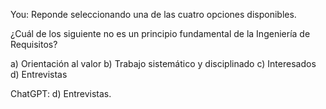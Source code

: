You:
Reponde seleccionando una de las cuatro opciones disponibles.

¿Cuál de los siguiente no es un principio fundamental de la Ingeniería de Requisitos?

a) Orientación al valor
b) Trabajo sistemático y disciplinado
c) Interesados
d) Entrevistas

ChatGPT:
d) Entrevistas.
